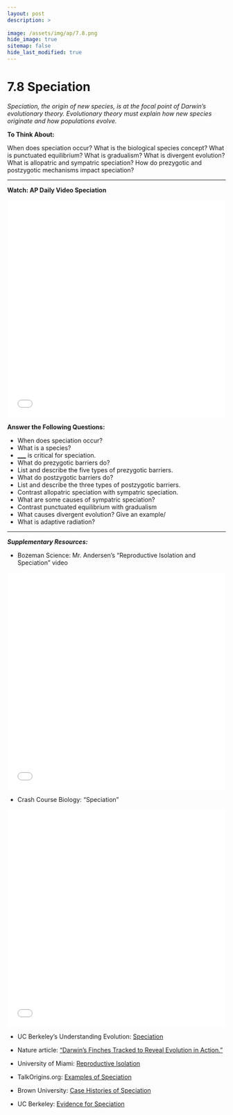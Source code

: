 ```yaml
---
layout: post
description: >
  
image: /assets/img/ap/7.8.png
hide_image: true
sitemap: false
hide_last_modified: true
---
```


# 7.8 Speciation

*Speciation, the origin of new species, is at the focal point of Darwin’s evolutionary theory. Evolutionary theory must explain how new species originate and how populations evolve.*

**To Think About:** 

When does speciation occur?
What is the biological species concept?
What is punctuated equilibrium?
What is gradualism?
What is divergent evolution?
What is allopatric and sympatric speciation?
How do prezygotic and postzygotic mechanisms impact speciation?

---

**Watch: AP Daily Video Speciation**

<iframe src="//player.bilibili.com/player.html?isOutside=true&aid=762646093&bvid=BV1964y1a7Xj&cid=444163606&p=74&high_quality=1&danmaku=0&autoplay=0" allowfullscreen="allowfullscreen" width="100%" height="500" scrolling="no" frameborder="0" sandbox="allow-top-navigation allow-same-origin allow-forms allow-scripts"></iframe>

**Answer the Following Questions:**

- When does speciation occur?
- What is a species?
- <u>________________</u>   <u>___________________</u> is critical for speciation.
- What do prezygotic barriers do?
- List and describe the five types of prezygotic barriers.
- What do postzygotic barriers do?
- List and describe the three types of postzygotic barriers.
- Contrast allopatric speciation with sympatric speciation.
- What are some causes of sympatric speciation?
- Contrast punctuated equilibrium with gradualism
- What causes divergent evolution? Give an example/
- What is adaptive radiation?

---

***Supplementary Resources:*** 

- Bozeman Science:  Mr. Andersen’s “Reproductive Isolation and Speciation” video

<iframe src="//player.bilibili.com/player.html?isOutside=true&aid=112981882962562&bvid=BV18sWPe1EtT&cid=500001653498119&p=1&high_quality=1&danmaku=0&autoplay=0" allowfullscreen="allowfullscreen" width="100%" height="500" scrolling="no" frameborder="0" sandbox="allow-top-navigation allow-same-origin allow-forms allow-scripts"></iframe>

- Crash Course Biology:  “Speciation”

<iframe src="//player.bilibili.com/player.html?isOutside=true&aid=112981882962583&bvid=BV18sWPe1E49&cid=500001653498732&p=1&high_quality=1&danmaku=0&autoplay=0" allowfullscreen="allowfullscreen" width="100%" height="500" scrolling="no" frameborder="0" sandbox="allow-top-navigation allow-same-origin allow-forms allow-scripts"></iframe>

- UC Berkeley’s Understanding Evolution:  [Speciation](https://evolution.berkeley.edu/evolution-101/speciation/)

- Nature article:  [“Darwin’s Finches Tracked to Reveal Evolution in Action.”](https://www.nature.com/articles/news.2009.1089)

- University of Miami:  [Reproductive Isolation](https://www.bio.miami.edu/dana/dox/reproductive_isolation.html)

- TalkOrigins.org:  [Examples of Speciation](https://www.talkorigins.org/faqs/speciation.html)

- Brown University:  [Case Histories of Speciation](https://biomed.brown.edu/Courses/BIO48/23.Cases.HTML)

- UC Berkeley:  [Evidence for Speciation](https://evolution.berkeley.edu/evolution-101/speciation/evidence-for-speciation/)
